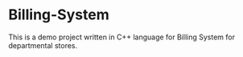 # Billing-System
This is a demo project written in C++ language for Billing System for departmental stores.
